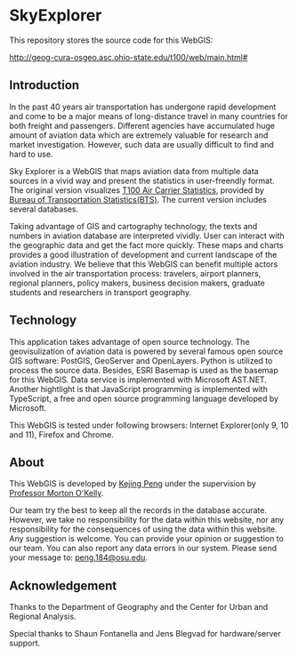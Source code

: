 SkyExplorer
===========

This repository stores the source code for this WebGIS:

http://geog-cura-osgeo.asc.ohio-state.edu/t100/web/main.html#

## Introduction

In the past 40 years air transportation has undergone rapid development and come to be a major means of long-distance travel in many countries for both freight and passengers. Different agencies have accumulated huge amount of aviation data which are extremely valuable for research and market investigation. However, such data are usually difficult to find and hard to use.

Sky Explorer is a WebGIS that maps aviation data from multiple data sources in a vivid way and present the statistics in user-freendly format. The original version visualizes [T100 Air Carrier Statistics](http://www.transtats.bts.gov/DatabaseInfo.asp?DB_ID=111), provided by [Bureau of Transportation Statistics(BTS)](http://www.rita.dot.gov/bts/home). The current version includes several databases.

Taking advantage of GIS and cartography technology, the texts and numbers in aviation database are interpreted vividly. User can interact with the geographic data and get the fact more quickly. These maps and charts provides a good illustration of development and current landscape of the aviation industry. We believe that this WebGIS can benefit multiple actors involved in the air transportation process: travelers, airport planners, regional planners, policy makers, business decision makers, graduate students and researchers in transport geography. 

## Technology

This application takes advantage of open source technology. The geovisulization of aviation data is powered by several famous open source GIS software: PostGIS, GeoServer and OpenLayers. Python is utilized to process the source data. Besides, ESRI Basemap is used as the basemap for this WebGIS. Data service is implemented with Microsoft AST.NET. Another hightlight is that JavaScript programming is implemented with TypeScript, a free and open source programming language developed by Microsoft.

This WebGIS is tested under following browsers: Internet Explorer(only 9, 10 and 11), Firefox and Chrome.

## About

This WebGIS is developed by [Kejing Peng](http://www.linkedin.com/pub/kejing-peng/) under the supervision by [Professor Morton O'Kelly](http://www.geography.ohio-state.edu/faculty/okelly/).

Our team try the best to keep all the records in the database accurate. However, we take no responsibility for the data within this website, nor any responsibility for the consequences of using the data within this website. Any suggestion is welcome. You can provide your opinion or suggestion to our team. You can also report any data errors in our system. Please send your message to: peng.184@osu.edu. 

## Acknowledgement

Thanks to the Department of Geography and the Center for Urban and Regional Analysis.

Special thanks to Shaun Fontanella and Jens Blegvad for hardware/server support.
